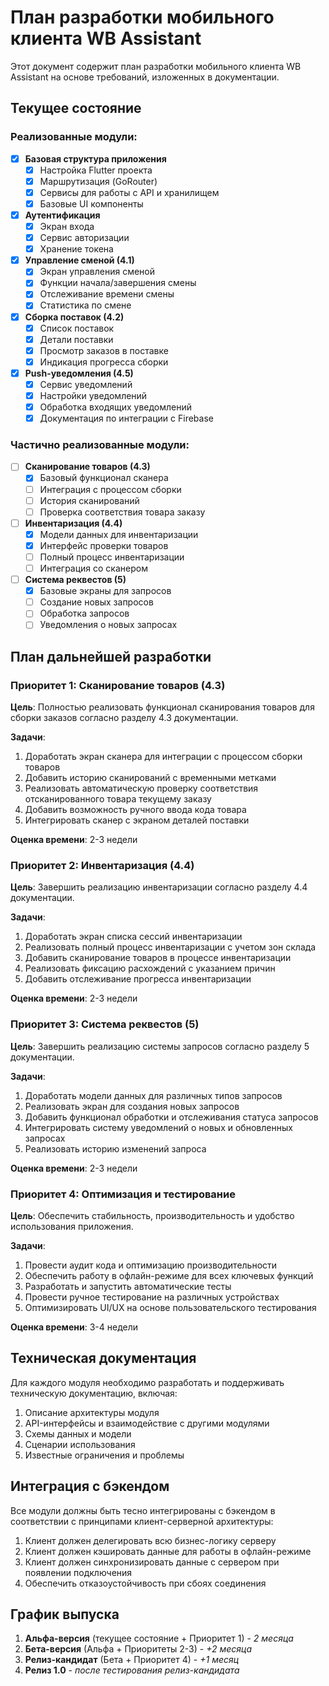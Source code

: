 # План разработки мобильного клиента WB Assistant

Этот документ содержит план разработки мобильного клиента WB Assistant на основе требований, изложенных в документации.

## Текущее состояние

### Реализованные модули:

- [x] **Базовая структура приложения**
  - [x] Настройка Flutter проекта
  - [x] Маршрутизация (GoRouter)
  - [x] Сервисы для работы с API и хранилищем
  - [x] Базовые UI компоненты

- [x] **Аутентификация**
  - [x] Экран входа
  - [x] Сервис авторизации
  - [x] Хранение токена

- [x] **Управление сменой (4.1)**
  - [x] Экран управления сменой
  - [x] Функции начала/завершения смены
  - [x] Отслеживание времени смены
  - [x] Статистика по смене

- [x] **Сборка поставок (4.2)**
  - [x] Список поставок
  - [x] Детали поставки
  - [x] Просмотр заказов в поставке
  - [x] Индикация прогресса сборки

- [x] **Push-уведомления (4.5)**
  - [x] Сервис уведомлений
  - [x] Настройки уведомлений
  - [x] Обработка входящих уведомлений
  - [x] Документация по интеграции с Firebase

### Частично реализованные модули:

- [ ] **Сканирование товаров (4.3)**
  - [x] Базовый функционал сканера
  - [ ] Интеграция с процессом сборки
  - [ ] История сканирований
  - [ ] Проверка соответствия товара заказу

- [ ] **Инвентаризация (4.4)**
  - [x] Модели данных для инвентаризации
  - [x] Интерфейс проверки товаров
  - [ ] Полный процесс инвентаризации
  - [ ] Интеграция со сканером

- [ ] **Система реквестов (5)**
  - [x] Базовые экраны для запросов
  - [ ] Создание новых запросов
  - [ ] Обработка запросов
  - [ ] Уведомления о новых запросах

## План дальнейшей разработки

### Приоритет 1: Сканирование товаров (4.3)

**Цель**: Полностью реализовать функционал сканирования товаров для сборки заказов согласно разделу 4.3 документации.

**Задачи**:
1. Доработать экран сканера для интеграции с процессом сборки товаров
2. Добавить историю сканирований с временными метками
3. Реализовать автоматическую проверку соответствия отсканированного товара текущему заказу
4. Добавить возможность ручного ввода кода товара
5. Интегрировать сканер с экраном деталей поставки

**Оценка времени**: 2-3 недели

### Приоритет 2: Инвентаризация (4.4)

**Цель**: Завершить реализацию инвентаризации согласно разделу 4.4 документации.

**Задачи**:
1. Доработать экран списка сессий инвентаризации
2. Реализовать полный процесс инвентаризации с учетом зон склада
3. Добавить сканирование товаров в процессе инвентаризации
4. Реализовать фиксацию расхождений с указанием причин
5. Добавить отслеживание прогресса инвентаризации

**Оценка времени**: 2-3 недели

### Приоритет 3: Система реквестов (5)

**Цель**: Завершить реализацию системы запросов согласно разделу 5 документации.

**Задачи**:
1. Доработать модели данных для различных типов запросов
2. Реализовать экран для создания новых запросов
3. Добавить функционал обработки и отслеживания статуса запросов
4. Интегрировать систему уведомлений о новых и обновленных запросах
5. Реализовать историю изменений запроса

**Оценка времени**: 2-3 недели

### Приоритет 4: Оптимизация и тестирование

**Цель**: Обеспечить стабильность, производительность и удобство использования приложения.

**Задачи**:
1. Провести аудит кода и оптимизацию производительности
2. Обеспечить работу в офлайн-режиме для всех ключевых функций
3. Разработать и запустить автоматические тесты
4. Провести ручное тестирование на различных устройствах
5. Оптимизировать UI/UX на основе пользовательского тестирования

**Оценка времени**: 3-4 недели

## Техническая документация

Для каждого модуля необходимо разработать и поддерживать техническую документацию, включая:

1. Описание архитектуры модуля
2. API-интерфейсы и взаимодействие с другими модулями
3. Схемы данных и модели
4. Сценарии использования
5. Известные ограничения и проблемы

## Интеграция с бэкендом

Все модули должны быть тесно интегрированы с бэкендом в соответствии с принципами клиент-серверной архитектуры:

1. Клиент должен делегировать всю бизнес-логику серверу
2. Клиент должен кэшировать данные для работы в офлайн-режиме
3. Клиент должен синхронизировать данные с сервером при появлении подключения
4. Обеспечить отказоустойчивость при сбоях соединения

## График выпуска

1. **Альфа-версия** (текущее состояние + Приоритет 1) - _2 месяца_
2. **Бета-версия** (Альфа + Приоритеты 2-3) - _+2 месяца_
3. **Релиз-кандидат** (Бета + Приоритет 4) - _+1 месяц_
4. **Релиз 1.0** - _после тестирования релиз-кандидата_ 
